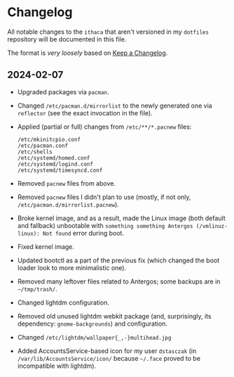 # Changelog

All notable changes to the `ithaca` that aren't versioned in my `dotfiles` repository will be documented in this file.

The format is _very loosely_ based on [Keep a Changelog](https://keepachangelog.com/en/1.1.0/).

<!--

`Added` for new features.
`Changed` for changes in existing functionality.
`Deprecated` for soon-to-be removed features.
`Removed` for now removed features.
`Broke` in case of breaking anything.
`Fixed` for any bug fixes.
`Security` in case of vulnerabilities.
`Updated` or `Upgraded` for any updates/upgrades that cannot be defined clearly as `Changed` (e.g. package upgrades).

-->

## 2024-02-07

- Upgraded packages via `pacman`.
- Changed `/etc/pacman.d/mirrorlist` to the newly generated one via `reflector` (see the exact invocation in the file).
- Applied (partial or full) changes from `/etc/**/*.pacnew` files:

    ```
    /etc/mkinitcpio.conf
    /etc/pacman.conf
    /etc/shells
    /etc/systemd/homed.conf
    /etc/systemd/logind.conf
    /etc/systemd/timesyncd.conf
    ```
- Removed `pacnew` files from above.
- Removed `pacnew` files I didn't plan to use (mostly, if not only, `/etc/pacman.d/mirrorlist.pacnew`).
- Broke kernel image, and as a result, made the Linux image (both default and fallback) unbootable with `something something Antergos (/vmlinuz-linux): Not found` error during boot.
- Fixed kernel image.
- Updated bootctl as a part of the previous fix (which changed the boot loader look to more minimalistic one).
- Removed many leftover files related to Antergos; some backups are in `~/tmp/trash/`.
- Changed lightdm configuration.
- Removed old unused lightdm webkit package (and, surprisingly, its dependency: `gnome-backgrounds`) and configuration.
- Changed `/etc/lightdm/wallpaper{_,-}multihead.jpg`
- Added AccountsService-based icon for my user `dstasczak` (in `/var/lib/AccountsService/icon/` because `~/.face` proved to be incompatible with lightdm).
